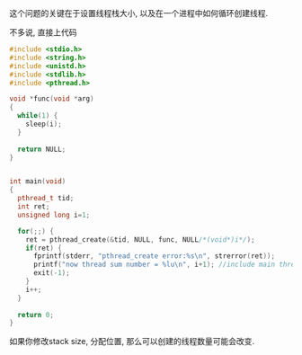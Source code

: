 这个问题的关键在于设置线程栈大小, 以及在一个进程中如何循环创建线程.

不多说, 直接上代码

```c++
#include <stdio.h>
#include <string.h>
#include <unistd.h>
#include <stdlib.h>
#include <pthread.h>

void *func(void *arg)
{
  while(1) {
    sleep(i);
  }
  
  return NULL;
}


int main(void)
{
  pthread_t tid;
  int ret;
  unsigned long i=1;

  for(;;) {
    ret = pthread_create(&tid, NULL, func, NULL/*(void*)i*/);
    if(ret) {
      fprintf(stderr, "pthread_create error:%s\n", strerror(ret));
      printf("now thread sum number = %lu\n", i+1); //include main thread
      exit(-1);
    }
    i++;
  }
  
  return 0;
}

```

如果你修改stack size, 分配位置, 那么可以创建的线程数量可能会改变.